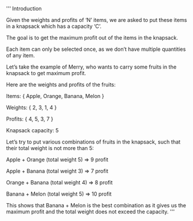 '''
Introduction 

Given the weights and profits of ‘N’ items, we are asked to put these items in a knapsack which has a capacity ‘C’. 

The goal is to get the maximum profit out of the items in the knapsack. 

Each item can only be selected once, as we don’t have multiple quantities of any item.

Let’s take the example of Merry, who wants to carry some fruits in the knapsack to get maximum profit. 
   
   Here are the weights and profits of the fruits:

Items: { Apple, Orange, Banana, Melon }

Weights: { 2, 3, 1, 4 }

Profits: { 4, 5, 3, 7 }

Knapsack capacity: 5

Let’s try to put various combinations of fruits in the knapsack, such that their total weight is not more than 5:

Apple + Orange (total weight 5) => 9 profit

Apple + Banana (total weight 3) => 7 profit

Orange + Banana (total weight 4) => 8 profit

Banana + Melon (total weight 5) => 10 profit

This shows that Banana + Melon is the best combination as it gives us the maximum profit and the total weight does not exceed the capacity.
'''
